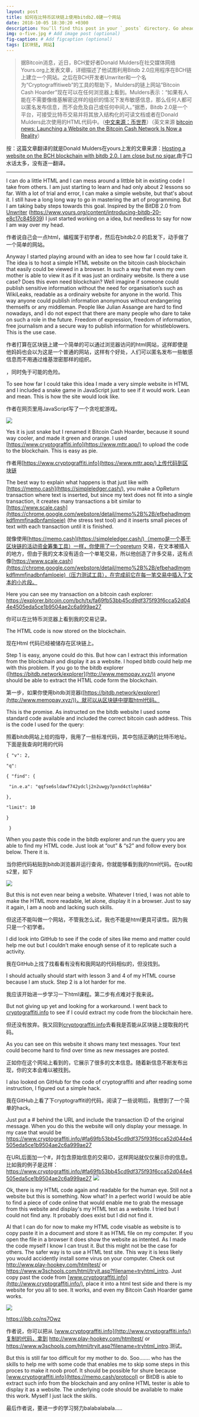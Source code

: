 ```yaml
---
layout: post
title: 如何在比特币区块链上使用bitdb2.0建一个网站
date: 2018-10-05 18:30:20 +0300
description: You’ll find this post in your `_posts` directory. Go ahead and edit it and re-build the site to see your changes. # Add post description (optional)
img: o-five.jpg # Add image post (optional)
fig-caption: # Add figcaption (optional)
tags: [区块链, 网站]
---
```

> 据Bitcoin消息，近日，BCH爱好者Donald Mulders在社交媒体网络Yours.org上发表文章，详细描述了他试图利用Bitdb 2.0应用程序在BCH链上建立一个网站。之后在BCH开发者Unwriter和一个名为“Cryptograffitiweb”的工具的帮助下，Mulders的链上网站“Bitcoin Cash Hoarder”现在可以在任何浏览器上看到。Mulders表示：“如果有人能在不需要像维基解密这样的组织的情况下发布敏感信息，那么任何人都可以匿名发布信息，而不会危及自己或任何中间人。”据悉，Bitdb 2.0是一个平台，可接受比特币交易并将其放入结构化的可读文档或者在Donald Mulders此次使用的HTML代码中。（[中文来源：币世界](http://www.bishijie.com/kuaixun_118500)）（英文来源 [bitcoin news: Launching a Website on the Bitcoin Cash Network Is Now a Reality](https://news.bitcoin.com/)）

按：这篇文章翻译的就是Donald Mulders在yours上发的文章来源：[Hosting a website on the BCH blockchain with bitdb 2.0. I am close but no sigar.](https://www.yours.org/content/hosting-a-website-on-the-bch-blockchain-with-bitdb-20----------i-am-5b8346293439)由于口水话太多，没有逐一翻译。

------

I can do a little HTML and I can mess around a littble bit in existing code I take from others. I am just starting to learn and had only about 2 lessons so far. With a lot of trial and error, I can make a simple website, but that's about it. I still have a long long way to go in mastering the art of programming. But I am taking baby steps towards this goal. Inspired by the BitDB 2.0 from [Unwriter](https://www.yours.org/@unwriter) (<https://www.yours.org/content/introducing-bitdb-20-e8c17c845939>) I just started working on a idea, but needless to say for now I am way over my head. 

作者说自己会一点html，编程属于初学者，然后在bitdb2.0 的启发下，动手做了一个简单的网站。

Anyway I started playing around with an idea to see how far I could take it. The idea is to host a simple HTML website on the bitcoin cash blockchain that easily could be viewed in a browser. In such a way that even my own mother is able to view it as if it was just an ordinairy website. Is there a use case? Does this even need blockchain? Well imagine if someone could publish sensitive information without the need for organisation’s such as WikiLeaks, readable as a ordinairy website for anyone in the world. This way anyone could publish information anonymous without endangering themselfs or any middleman. People like Julian Assange are hard to find nowadays, and I do not expect that there are many people who dare to take on such a role in the future. Freedom of expression, freedom of information, free journalism and a secure way to publish information for whistleblowers. This is the use case.

作者打算在区块链上建一个简单的可以通过浏览器访问的html网站，这样即使是他妈妈也会以为这是一个普通的网站，这样有个好处，人们可以匿名发布一些敏感信息而不用通过维基泄密那样的组织。

[^1]: 这里的原理没有说明，为什么可以匿名，以及可以做到多大程度上的匿名。

，同时免于可能的危险。

To see how far I could take this idea I made a very simple website in HTML and I included a snake game in JavaScript just to see if it would work. Lean and mean. This is how the site would look like. 

作者在网页里用JavaScript写了一个贪吃蛇游戏。

![](E:\git_project\blockchain\assets\img\Bitcoin_Cash_Hoarder.jpg)

Yes it is just snake but I renamed it Bitcoin Cash Hoarder, because it sound way cooler, and made it green and orange. I used [https://www.cryptograffiti.info](https://www.mttr.app/) to upload the code to the blockchain. This is easy as pie.

作者用[https://www.cryptograffiti.info](https://www.mttr.app/)上传代码到区块链

 The best way to explain what happens is that just like with [https://memo.cash](https://simpleledger.cash/), you make a OpReturn transaction where text is inserted, but since my text does not fit into a single transaction, it creates many transactions a bit similar to [https://www.scale.cash](https://chrome.google.com/webstore/detail/memo%2B%2B/efbehadlmgmkdflmmfjnadbnfamloeie) (the stress test tool) and it inserts small pieces of text with each transaction until it is finished. 

就像使用[https://memo.cash](https://simpleledger.cash/)（memo是一个基于区块链的活动资金筹集工具）一样，你使用了一个opreturn 交易，在文本被插入的地方，但由于我的文本没有适合一个单笔交易，所以他创造了许多交易，这有点像[https://www.scale.cash](https://chrome.google.com/webstore/detail/memo%2B%2B/efbehadlmgmkdflmmfjnadbnfamloeie)（压力测试工具），在完成前它在每一笔交易中插入了文本的小片段。

Here you can see my transaction on a bitcoin cash explorer: <https://explorer.bitcoin.com/bch/tx/fa69fb53bb45cd9df375f93f6cca52d044e4505eda5ce1b9504ae2c6a999ae27> 

 

你可以在比特币浏览器上看到我的交易记录。

The HTML code is now stored on the blockchain. 

现在Html 代码已经被储存在区块链上。

Step 1 is easy, anyone could do this. But how can I extract this information from the blockchain and display it as a website. I hoped bitdb could help me with this problem. If you go to the bitdb explorer ([https://bitdb.network/explorer](http://www.memopay.xyz/)) anyone should be able to extract the HTML code form the blockchain. 

第一步，如果你使用bitdb浏览器([https://bitdb.network/explorer](http://www.memopay.xyz/))，就可以从区块链中提取html代码。

This is the promise. As instructed on the bitdb website I used some standard code available and included the correct bitcoin cash address. This is the code I used for the query:

照着bitdb网站上给的指导，我用了一些标准代码，其中包括正确的比特币地址。下面是我查询时用的代码

```
{ "v": 2, 

"q": 

{ "find": {

 "in.e.a": "qqfse6sldawf742ydclj2n2uwgy7pxnd4ctlnph68a" 

}, 

"limit": 10 

}

 }
```

 

When you paste this code in the bitdb explorer and run the query you are able to find my HTML code. Just look at “out” & “s2” and follow every box below. There it is. 

当你把代码粘贴到bitdb浏览器并运行查询，你就能够看到我的html代码。在out和s2里，如下

![](E:\git_project\blockchain\assets\img\HTML_code.jpg)

But this is not even near being a website. Whatever I tried, I was not able to make the HTML more readable, let alone, display it in a browser. Just to say it again, I am a noob and lacking such skills.

但这还不能叫做一个网站，不管我怎么试，我也不能是html更具可读性。因为我只是一个初学者。

 I did look into GitHub to see if the code of sites like memo and matter could help me out but I couldn’t make enough sense of it to replicate such a activity. 

我在GitHub上找了找看看有没有和我网站的代码相似的，但没找到。

I should actually should start with lesson 3 and 4 of my HTML course because I am stuck. Step 2 is a lot harder for me.

我应该开始进一步学习一下html课程。第二步有点难对于我来说。

But not giving up yet and looking for a workaround. I went back to [cryptograffiti.info](https://t.me/joinchat/HH1DDQ8pZlSlsdNcKgIcxw) to see if I could extract my code from the blockchain here. 

但还没有放弃。我又回到[cryptograffiti.info](https://t.me/joinchat/HH1DDQ8pZlSlsdNcKgIcxw)去看我是否能从区块链上提取我的代码。

 

As you can see on this website it shows many text messages. Your text could become hard to find over time as new messages are posted. 

 

正如你在这个网站上看到的，它展示了很多的文本信息。随着新信息不断发布出现，你的文本会难以被找到。

 

I also looked on GitHub for the code of cryptograffiti and after reading some instruction, I figured out a simple hack. 



我在GitHub上看了下cryptograffiti的代码，阅读了一些说明后，我想到了一个简单的hack。

Just put a # behind the URL and include the transaction ID of the original message. When you do this the website will only display your message. In my case that would be <https://www.cryptograffiti.info/#fa69fb53bb45cd9df375f93f6cca52d044e4505eda5ce1b9504ae2c6a999ae27> 

在URL后面加一个#，并包含原始信息的交易ID，这样网站就仅仅展示你的信息。比如我的例子是这样：<https://www.cryptograffiti.info/#fa69fb53bb45cd9df375f93f6cca52d044e4505eda5ce1b9504ae2c6a999ae27> ![](E:\git_project\blockchain\assets\img\graf.png)



Ok, there is my HTML code again and readable for the human eye. Still not a website but this is something. Now what? In a perfect world I would be able to find a piece of code online that would enable me to grab the message from this website and display's my HTML text as a website. I tried but I could not find any. It probably does exist but I did not find it. 

Al that I can do for now to make my HTML code visable as website is to copy paste it in a document and store it as HTML file on my computer. If you open the file in a browser it does show the website as intented. As I made the code myself I know I can trust it. But this might not be the case for others. The safer way is to use a HTML test site. This way it is less likely you would accidently install some virus on your computer. Check out <http://www.play-hookey.com/htmltest/> or <https://www.w3schools.com/html/tryit.asp?filename=tryhtml_intro>. Just copy past the code from [www.cryptograffiti.info](http://www.cryptograffiti.info/), place it into a html test side and there is my website for you all to see. It works, and even my Bitcoin Cash Hoarder game works. 

![](E:\git_project\blockchain\assets\img\x.png)

https://ibb.co/ns7Owz

作者说，你可以把从 [www.cryptograffiti.info](http://www.cryptograffiti.info/)复制的代码，拿到 <http://www.play-hookey.com/htmltest/> or <https://www.w3schools.com/html/tryit.asp?filename=tryhtml_intro>.测试。

But this is still far too difficult for my mother to do. Soo……. who has the skills to help me with some code that enables me to skip some steps in this proces to make it noob proof. It should be possible for shure because [www.cryptograffiti.info](https://memo.cash/protocol) or BitDB is able to extract such info from the blockchain and any online HTML tester is able to display it as a website. The underlying code should be available to make this work. Myself I just lack the skills. 



最后作者说，要进一步的学习努力balabalabala.....